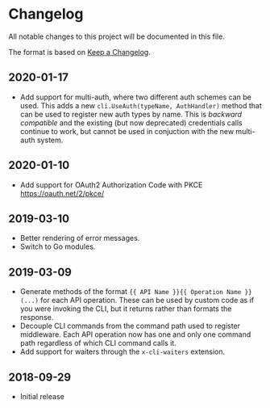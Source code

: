 # Changelog
All notable changes to this project will be documented in this file.

The format is based on [Keep a Changelog](http://keepachangelog.com/en/1.0.0/).

## 2020-01-17
- Add support for multi-auth, where two different auth schemes can be used. This
  adds a new `cli.UseAuth(typeName, AuthHandler)` method that can be used to
  register new auth types by name. This is *backward compatible* and the
  existing (but now deprecated) credentials calls continue to work, but cannot
  be used in conjuction with the new multi-auth system.

## 2020-01-10
- Add support for OAuth2 Authorization Code with PKCE https://oauth.net/2/pkce/

## 2019-03-10
- Better rendering of error messages.
- Switch to Go modules.

## 2019-03-09
- Generate methods of the format `{{ API Name }}{{ Operation Name }}(...)` for each API operation. These can be used by custom code as if you were invoking the CLI, but it returns rather than formats the response.
- Decouple CLI commands from the command path used to register middleware. Each API operation now has one and only one command path regardless of which CLI command calls it.
- Add support for waiters through the `x-cli-waiters` extension.

## 2018-09-29
- Initial release
